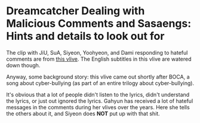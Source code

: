 # Dreamcatcher Dealing with Malicious Comments and Sasaengs: Hints and details to look out for

The clip with JiU, SuA, Siyeon, Yoohyeon, and Dami responding to hateful comments are from
[this vlive](https://www.youtube.com/watch?v=prxH7Jo8wyE&t=1205s). The English subtitles in this vlive
are watered down though.

Anyway, some background story: this vlive came out shortly after BOCA, a song about cyber-bullying
(as part of an entire trilogy about cyber-bullying).

It's obvious that a lot of people didn't listen to the lyrics, didn't understand the lyrics,
or just out ignored the lyrics. Gahyun has received a lot of hateful messages in the comments
during her vlives over the years. Here she tells the others about it, and Siyeon does **NOT** put
up with that shit.
